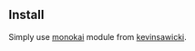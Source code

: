 ## Install

Simply use [monokai](https://github.com/kevinsawicki/monokai) module from [kevinsawicki](https://github.com/kevinsawicki).
